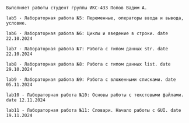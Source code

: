     Выполняет работы студент группы ИКС-433 Попов Вадим А.
        
    lab5 - Лабораторная работа №5: Переменные, операторы ввода и вывода, условие.
    
    lab6 - Лабораторная работа №6: Циклы и введение в строки. date 22.10.2024
    
    lab7 - Лабораторная работа №7: Работа с типом данных str. date 22.10.2024
    
    lab8 - Лабораторная работа №8: Работа с типом данных list. date 29.10.2024

    lab9 - Лабораторная работа №9: Работа с вложенными списками. date 05.11.2024

    lab10 - Лабораторная работа №10: Основы работы с текстовыми файлами. date 12.11.2024

    lab11 - Лабораторная работа №11: Словари. Начало работы с GUI. date 19.11.2024
